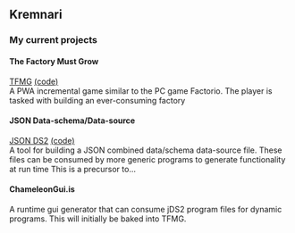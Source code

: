 ## Kremnari


### My current projects


#### The Factory Must Grow
[TFMG](https://kremnari.github.io/TheFactoryMustGrow)
[(code)](https://github.com/Kremnari/TheFactoryMustGrow)\
A PWA incremental game similar to the PC game Factorio.
The player is tasked with building an ever-consuming factory

#### JSON Data-schema/Data-source
[JSON DS2](https://kremnari.github.io/jsonDS2)
[(code)](https://github.com/Kremnari/jsonDS2)\
A tool for building a JSON combined data/schema data-source file.  These files can be consumed by more generic programs to generate functionality at run time
This is a precursor to...

#### ChameleonGui.is
A runtime gui generator that can consume jDS2 program files for dynamic programs.
This will initially be baked into TFMG.
